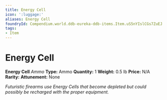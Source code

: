 ```yaml
---
title: Energy Cell
icon: ':luggage:'
aliases: Energy Cell
foundryId: Compendium.world.ddb-eureka-ddb-items.Item.uS5nYIslCGs7ZuEJ
tags:
- Item
---
```


# Energy Cell

**Energy Cell**
_Ammo_
**Type:** Ammo
**Quantity:** 1
**Weight:** 0.5 lb
**Price:** N/A
**Rarity:** 
**Attunement:** None

*<span class="No-Break">Futuristic firearms use Energy Cells that become depleted but could possibly be recharged with the proper equipment.</span>*